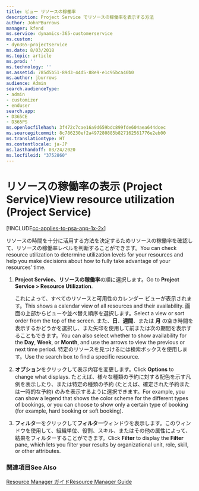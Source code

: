 ```yaml
---
title: ビュー リソースの稼働率
description: Project Service でリソースの稼働率を表示する方法
author: JohnPBurrows
manager: kfend
ms.service: dynamics-365-customerservice
ms.custom:
- dyn365-projectservice
ms.date: 8/03/2018
ms.topic: article
ms.prod: ''
ms.technology: ''
ms.assetid: 785d5b51-89d3-44d5-88e9-e1c95bca40b0
ms.author: jburrows
audience: Admin
search.audienceType:
- admin
- customizer
- enduser
search.app:
- D365CE
- D365PS
ms.openlocfilehash: 3f472c7cae16a9d659bdc899fde604aea644dcec
ms.sourcegitcommit: 8c786230ef2a497280885b827162561776e2eb00
ms.translationtype: HT
ms.contentlocale: ja-JP
ms.lasthandoff: 03/24/2020
ms.locfileid: "3752860"
---
```

# <a name="view-resource-utilization-project-service"></a><span data-ttu-id="06f88-103">リソースの稼働率の表示 (Project Service)</span><span class="sxs-lookup"><span data-stu-id="06f88-103">View resource utilization (Project Service)</span></span>

[!INCLUDE[cc-applies-to-psa-app-1x-2x](../includes/cc-applies-to-psa-app-1x-2x.md)]

<span data-ttu-id="06f88-104">リソースの時間を十分に活用する方法を決定するためリソースの稼働率を確認して、リソースの稼働率レベルを判断することができます。</span><span class="sxs-lookup"><span data-stu-id="06f88-104">You can check resource utilization to determine utilization levels for your resources and help you make decisions about how to fully take advantage of your resources’ time.</span></span>  
  
1. <span data-ttu-id="06f88-105">**Project Service、リソースの稼働率**の順に選択します。</span><span class="sxs-lookup"><span data-stu-id="06f88-105">Go to **Project Service > Resource Utilization**.</span></span> 

     <span data-ttu-id="06f88-106">これによって、すべてのリソースと可用性のカレンダー ビューが表示されます。</span><span class="sxs-lookup"><span data-stu-id="06f88-106">This shows a calendar view of all resources and their availability.</span></span> <span data-ttu-id="06f88-107">画面の上部からビューや並べ替え順序を選択します。</span><span class="sxs-lookup"><span data-stu-id="06f88-107">Select a view or sort order from the top of the screen.</span></span> <span data-ttu-id="06f88-108">また、**日**、**週間**、または **月** の空き時間を表示するかどうかを選択し、また矢印を使用して前または次の期間を表示することもできます。</span><span class="sxs-lookup"><span data-stu-id="06f88-108">You can also select whether to show availability for the **Day**, **Week**, or **Month**, and use the arrows to view the previous or next time period.</span></span> <span data-ttu-id="06f88-109">特定のリソースを見つけるには検索ボックスを使用します。</span><span class="sxs-lookup"><span data-stu-id="06f88-109">Use the search box to find a specific resource.</span></span>      
  
2. <span data-ttu-id="06f88-110">**オプション**をクリックして表示内容を変更します。</span><span class="sxs-lookup"><span data-stu-id="06f88-110">Click **Options** to change what displays.</span></span> <span data-ttu-id="06f88-111">たとえば、様々な種類の予約に対する配色を示す凡例を表示したり、または特定の種類の予約 (たとえば、確定された予約または一時的な予約) のみを表示するように選択できます。</span><span class="sxs-lookup"><span data-stu-id="06f88-111">For example, you can show a legend that shows the color scheme for the different types of bookings, or you can choose to show only a certain type of booking (for example, hard booking or soft booking).</span></span>  

3. <span data-ttu-id="06f88-112">**フィルター**をクリックして**フィルター**ウィンドウを表示します。このウィンドウを使用して、組織単位、役割、スキル、またはその他の属性によって、結果をフィルターすることができます。</span><span class="sxs-lookup"><span data-stu-id="06f88-112">Click **Filter** to display the **Filter** pane, which lets you filter your results by organizational unit, role, skill, or other attributes.</span></span>  
  
### <a name="see-also"></a><span data-ttu-id="06f88-113">関連項目</span><span class="sxs-lookup"><span data-stu-id="06f88-113">See Also</span></span>  
 [<span data-ttu-id="06f88-114">Resource Manager ガイド</span><span class="sxs-lookup"><span data-stu-id="06f88-114">Resource Manager Guide</span></span>](../project-service/resource-manager-guide.md)
